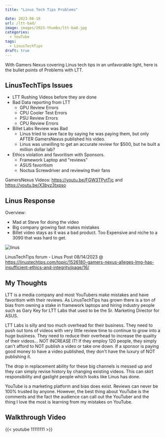 ```yaml
---
title: "Linus Tech Tips Problems"

date: 2023-08-16
url: /ltt-bad/
image: images/2023-thumbs/ltt-bad.jpg
categories:
  - YouTube
tags:
  - LinusTechTips
draft: true
---
```

With Gamers Nexus covering Linus tech tips in an unfavorable light, here is the bullet points of Problems with LTT.
<!--more-->

## LinusTechTips Issues

- LTT Rushing Videos before they are done
- Bad Data reporting from LTT
  - GPU Review Errors
  - CPU Cooler Test Errors
  - PSU Review Errors
  - CPU Review Errors
- Billet Labs Review was Bad
  - Linus tried to save face by saying he was paying them, but only AFTER GamersNexus published his video.
  - Linus was unwilling to get an accurate review for $500, but he built a million dollar lab?
- Ethics violation and favoritism with Sponsors. 
  - Framework Laptop and "reviews"
  - ASUS favoritism
  - Noctua Screwdriver and reviewing their fans

GamersNexus Videos: <https://youtu.be/FGW3TPytTjc> and <https://youtu.be/X3byz3txpso>

## Linus Response

Overview:

- Mad at Steve for doing the video
- Big company growing fast makes mistakes
- Billet video stays as it was a bad product. Too Expensive and niche to a 3090 that was hard to get.

![linus](/images/2023/ltt-bad/linus.png)

LinusTechTips forum - Linus Post 08/14/2023 @ <https://linustechtips.com/topic/1526180-gamers-nexus-alleges-lmg-has-insufficient-ethics-and-integrity/page/16/>

## My Thoughts

LTT is a media company and most YouTubers make mistakes and have favoritism with their reviews. As LinusTechTips has grown there is a ton of bias from owning a stake in framework laptops and hiring industry people such as Gary Key for LTT Labs that used to be the Sr. Marketing Director for ASUS.

LTT Labs is silly and too much overhead for their business. They need to push out tons of videos with very little review time to continue to grow into a huge business. They need to reduce their overhead to increase the quality of their videos... NOT INCREASE IT! If they employ 120 people, they simply can't afford to NOT publish a video or take one down. If a sponsor is paying good money to have a video published, they don't have the luxury of NOT publishing it. 

The drop in replacement ability for these big channels is messed up and they can simply revise history by changing existing videos. This can skirt responsibility and gaslight people which looks like Linus has done.

YouTube is a marketing platform and bias does exist. Reviews can never be 100% trusted by anyone. However, the best thing about YouTube is the comments and the fact the audience can call out the YouTuber and the thing I love the most is learning from my mistakes on YouTube. 


## Walkthrough Video

{{< youtube 11111111 >}}
